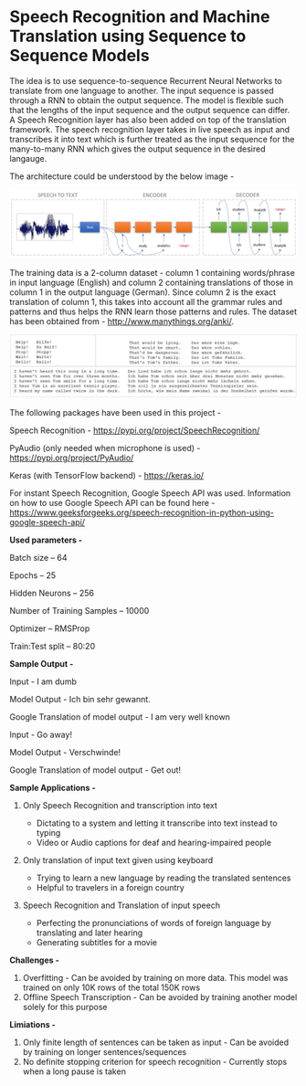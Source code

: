 # Speech Recognition and Machine Translation using Sequence to Sequence Models

The idea is to use sequence-to-sequence Recurrent Neural Networks to translate from one language to another. The input sequence is passed through a RNN to obtain the output sequence. The model is flexible such that the lengths of the input sequence and the output sequence can differ. A Speech Recognition layer has also been added on top of the translation framework. The speech recognition layer takes in live speech as input and transcribes it into text which is further treated as the input sequence for the many-to-many RNN which gives the output sequence in the desired langauge.

The architecture could be understood by the below image -

![](images/architecture.JPG)

The training data is a 2-column dataset - column 1 containing words/phrase in input language (English) and column 2 containing translations of those in column 1 in the output language (German). Since column 2 is the exact translation of column 1, this takes into account all the grammar rules and patterns and thus helps the RNN learn those patterns and rules.
The dataset has been obtained from - http://www.manythings.org/anki/.

![](images/file.JPG)

The following packages have been used in this project - 

Speech Recognition - https://pypi.org/project/SpeechRecognition/

PyAudio (only needed when microphone is used) - https://pypi.org/project/PyAudio/

Keras (with TensorFlow backend) - https://keras.io/ 

For instant Speech Recognition, Google Speech API was used. Information on how to use Google Speech API can be found here - https://www.geeksforgeeks.org/speech-recognition-in-python-using-google-speech-api/

**Used parameters -**

Batch size – 64

Epochs – 25

Hidden Neurons – 256

Number of Training Samples – 10000

Optimizer – RMSProp

Train:Test split – 80:20

**Sample Output -**

Input - I am dumb

Model Output - Ich bin sehr gewannt.

Google Translation of model output - I am very well known


Input - Go away!

Model Output - Verschwinde!

Google Translation of model output - Get out!


**Sample Applications -**

1. Only Speech Recognition and transcription into text
   - Dictating to a system and letting it transcribe into text instead to typing
   - Video or Audio captions for deaf and hearing-impaired people


2. Only translation of input text given using keyboard
   -	Trying to learn a new language by reading the translated sentences
   -	Helpful to travelers in a foreign country 

3. Speech Recognition and Translation of input speech
   -	Perfecting the pronunciations of words of foreign language by translating and later hearing
   -	Generating subtitles for a movie

**Challenges -**
1. Overfitting - Can be avoided by training on more data. This model was trained on only 10K rows of the total 150K rows
2. Offline Speech Transcription - Can be avoided by training another model solely for this purpose

**Limiations -**
1. Only finite length of sentences can be taken as input - Can be avoided by training on longer sentences/sequences
2. No definite stopping criterion for speech recognition - Currently stops when a long pause is taken
